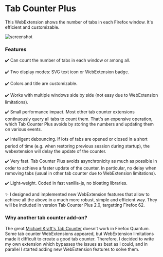 # Tab Counter Plus

This WebExtension shows the number of tabs in each Firefox window. It's efficient and customizable.

![screenshot](https://user-images.githubusercontent.com/7477678/41196910-b9a322f6-6c4c-11e8-94f9-5f50f24a73b0.png)

### Features

:heavy_check_mark: Can count the number of tabs in each window or among all.

:heavy_check_mark: Two display modes: SVG text icon or WebExtension badge.

:heavy_check_mark: Colors and title are customizable.

:heavy_check_mark: Works with multiple windows side by side (not easy due to WebExtension limitations).

:heavy_check_mark: Small performance impact. Most other tab counter extensions continuously query all tabs to count them. That's an expensive operation, which Tab Counter Plus avoids by storing the numbers and updating them on various events.

:heavy_check_mark: Intelligent debouncing. If lots of tabs are opened or closed in a short period of time (e.g. when restoring previous session during startup), the webextension will delay the update of the counter.

:heavy_check_mark: Very fast. Tab Counter Plus avoids asynchronicity as much as possible in order to achieve a faster update of the counter. In particular, no delay when removing tabs (usual in other tab counter due to WebExtension limitations).

:heavy_check_mark: Light-weight. Coded in fast vanilla-js, no bloating libraries.

:sparkles: I designed and implemented new WebExtension features that allow to achieve all the above in a much more robust, simple and efficient way. They will be included in version Tab Counter Plus 2.0, targetting Firefox 62.

### Why another tab counter add-on?

The great [Michael Kraft's Tab Counter](https://addons.mozilla.org/firefox/addon/tab-counter/) doesn't work in Firefox Quantum. Some tab counter WebExtensions appeared, but WebExtension limitations made it difficult to create a good tab counter. Therefore, I decided to write my own extension which bypasses the issues as best as I could, and in parallel I started adding new WebExtension features to solve them.
